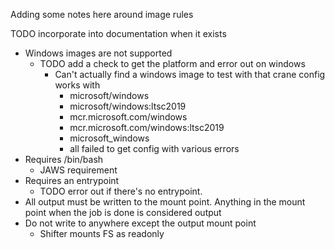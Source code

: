 Adding some notes here around image rules

TODO incorporate into documentation when it exists

* Windows images are not supported
  * TODO add a check to get the platform and error out on windows
    * Can't actually find a windows image to test with that crane config works with
      * microsoft/windows
      * microsoft/windows:ltsc2019
      * mcr.microsoft.com/windows
      * mcr.microsoft.com/windows:ltsc2019
      * microsoft_windows
      * all failed to get config with various errors
* Requires /bin/bash
  * JAWS requirement
* Requires an entrypoint
  * TODO error out if there's no entrypoint.
* All output must be written to the mount point. Anything in the mount point when the job is
  done is considered output
* Do not write to anywhere except the output mount point
  * Shifter mounts FS as readonly